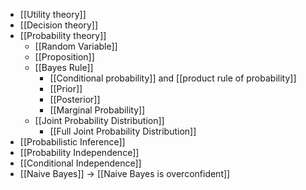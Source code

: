 - [[Utility theory]]
- [[Decision theory]]
- [[Probability theory]]
	- [[Random Variable]]
	- [[Proposition]]
	- [[Bayes Rule]]
		- [[Conditional probability]] and [[product rule of probability]]
		- [[Prior]]
		- [[Posterior]]
		- [[Marginal Probability]]
	- [[Joint Probability Distribution]]
		- [[Full Joint Probability Distribution]]
- [[Probabilistic Inference]]
- [[Probability Independence]]
- [[Conditional Independence]]
- [[Naive Bayes]] -> [[Naive Bayes is overconfident]]